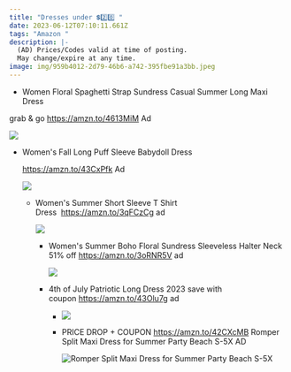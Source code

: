 ```yaml
---
title: "Dresses under 💲2️⃣0️⃣ "
date: 2023-06-12T07:10:11.661Z
tags: "Amazon "
description: |-
  (AD) Prices/Codes valid at time of posting.
  May change/expire at any time.
image: img/959b4012-2d79-46b6-a742-395fbe91a3bb.jpeg
---
```

* Women Floral Spaghetti Strap Sundress Casual Summer Long Maxi Dress

grab & go https://amzn.to/4613MiM Ad 

![](img/2aa16986-8e5e-4862-bfa2-baaf5195200a.jpeg)

* Women's Fall Long Puff Sleeve Babydoll Dress 

  https://amzn.to/43CxPfk Ad

  ![](img/43cb3216-efb5-42eb-a093-cf5893c483c8.jpeg)

  * Women's Summer Short Sleeve T Shirt Dress  <https://amzn.to/3qFCzCg> ad 

    ![](img/3c1e6388-e2ec-4341-ac84-0f75b31d6344.jpeg)

    * Women's Summer Boho Floral Sundress Sleeveless Halter Neck 51% off <https://amzn.to/3oRNR5V> ad 

      ![](img/f8e8381d-80f6-4430-a7c7-c0b624b59f1c.jpeg)
    * 4th of July Patriotic Long Dress 2023 save with coupon <https://amzn.to/43Olu7g> ad  

      * ![](img/badcd861-2dc5-4716-8823-6437e8889fd2.jpeg)
      * PRICE DROP + COUPON
        https://amzn.to/42CXcMB
        Romper Split Maxi Dress for Summer Party Beach S-5X
        AD<!--StartFragment-->

        ![Romper Split Maxi Dress for Summer Party Beach S-5X](https://m.media-amazon.com/images/I/513+W2jbUxL._AC_UX679_.jpg)

        <!--EndFragment-->